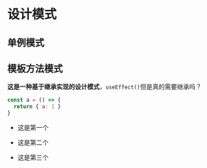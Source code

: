 # 设计模式

## 单例模式

## 模板方法模式

**这是一种基于继承实现的设计模式**，`useEffect()`但是真的需要继承吗？

```js
const a = () => {
  return { a: 1 }
}
```

- 这是第一个

- 这是第二个

- 这是第三个
